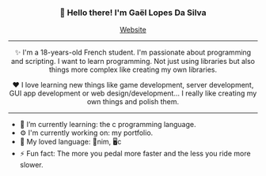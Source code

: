 ﻿<h3 align="center">👋 Hello there! I'm Gaël Lopes Da Silva</h3>
<p align="center">
  <a href="https://gael-lopes-da-silva.github.io/MyPortfolio/">Website</a>
</p>

---

<p align="center">✨ I'm a 18-years-old French student. I'm passionate about programming and scripting. I want to learn programming. Not just using libraries but also things more complex like creating my own libraries.</p>

<p align="center">❤️ I love learning new things like game development, server development, GUI app development or web design/development... I really like creating my own things and polish them.</p>

---

- 🌱 I’m currently learning: the c programming language.
- ⚙️ I'm currently working on: my portfolio. 
- 📖 My loved language: 👑nim, 🖥️c
- ⚡ Fun fact: The more you pedal more faster and the less you ride more slower.
